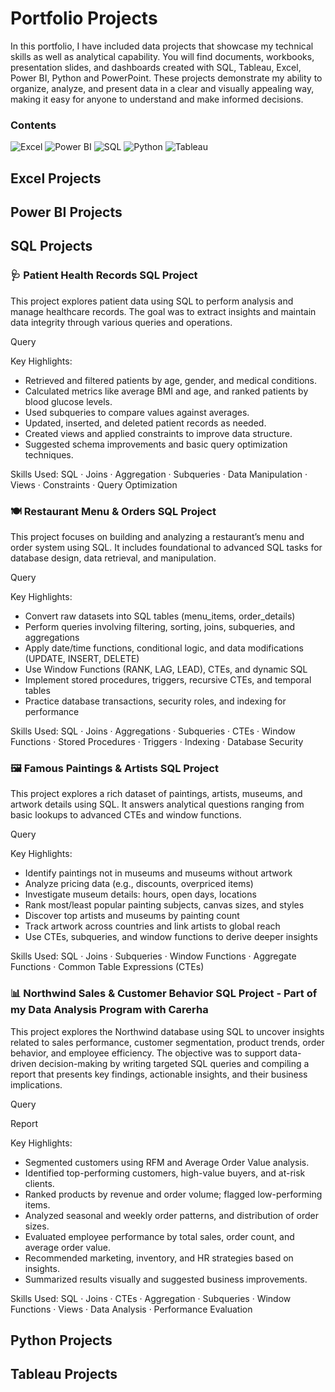 # Portfolio Projects

In this portfolio, I have included data projects that showcase my technical skills as well as analytical capability. You will find documents, workbooks, presentation slides, and dashboards created with SQL, Tableau, Excel, Power BI, Python and PowerPoint. These projects demonstrate my ability to organize, analyze, and present data in a clear and visually appealing way, making it easy for anyone to understand and make informed decisions.

### Contents 

![Excel](https://img.shields.io/badge/Excel-217346?style=for-the-badge&logo=microsoft-excel&logoColor=white)
![Power BI](https://img.shields.io/badge/Power%20BI-F2C811?style=for-the-badge&logo=power-bi&logoColor=black)
![SQL](https://img.shields.io/badge/SQL-005C84?style=for-the-badge&logo=postgresql&logoColor=white)
![Python](https://img.shields.io/badge/Python-3776AB?style=for-the-badge&logo=python&logoColor=white)
![Tableau](https://img.shields.io/badge/Tableau-E97627?style=for-the-badge&logo=tableau&logoColor=white)

## Excel Projects 
## Power BI Projects 

## SQL Projects 

### 🩺 Patient Health Records SQL Project

This project explores patient data using SQL to perform analysis and manage healthcare records. The goal was to extract insights and maintain data integrity through various queries and operations.

Query 

Key Highlights:
- Retrieved and filtered patients by age, gender, and medical conditions.
- Calculated metrics like average BMI and age, and ranked patients by blood glucose levels.
- Used subqueries to compare values against averages.
- Updated, inserted, and deleted patient records as needed.
- Created views and applied constraints to improve data structure.
- Suggested schema improvements and basic query optimization techniques.

Skills Used:
SQL · Joins · Aggregation · Subqueries · Data Manipulation · Views · Constraints · Query Optimization

### 🍽️ Restaurant Menu & Orders SQL Project

This project focuses on building and analyzing a restaurant’s menu and order system using SQL. It includes foundational to advanced SQL tasks for database design, data retrieval, and manipulation.

Query 

Key Highlights:
- Convert raw datasets into SQL tables (menu_items, order_details)
- Perform queries involving filtering, sorting, joins, subqueries, and aggregations
- Apply date/time functions, conditional logic, and data modifications (UPDATE, INSERT, DELETE)
- Use Window Functions (RANK, LAG, LEAD), CTEs, and dynamic SQL
- Implement stored procedures, triggers, recursive CTEs, and temporal tables
- Practice database transactions, security roles, and indexing for performance

Skills Used:
SQL · Joins · Aggregations · Subqueries · CTEs · Window Functions · Stored Procedures · Triggers · Indexing · Database Security

### 🖼️ Famous Paintings & Artists SQL Project

This project explores a rich dataset of paintings, artists, museums, and artwork details using SQL. It answers analytical questions ranging from basic lookups to advanced CTEs and window functions.

Query 

Key Highlights:
- Identify paintings not in museums and museums without artwork
- Analyze pricing data (e.g., discounts, overpriced items)
- Investigate museum details: hours, open days, locations
- Rank most/least popular painting subjects, canvas sizes, and styles
- Discover top artists and museums by painting count
- Track artwork across countries and link artists to global reach
- Use CTEs, subqueries, and window functions to derive deeper insights

Skills Used:
SQL · Joins · Subqueries · Window Functions · Aggregate Functions · Common Table Expressions (CTEs)

### 📊 Northwind Sales & Customer Behavior SQL Project - Part of my Data Analysis Program with Carerha 

This project explores the Northwind database using SQL to uncover insights related to sales performance, customer segmentation, product trends, order behavior, and employee efficiency. The objective was to support data-driven decision-making by writing targeted SQL queries and compiling a report that presents key findings, actionable insights, and their business implications.

Query

Report

Key Highlights:
- Segmented customers using RFM and Average Order Value analysis.
- Identified top-performing customers, high-value buyers, and at-risk clients.
- Ranked products by revenue and order volume; flagged low-performing items.
- Analyzed seasonal and weekly order patterns, and distribution of order sizes.
- Evaluated employee performance by total sales, order count, and average order value.
- Recommended marketing, inventory, and HR strategies based on insights.
- Summarized results visually and suggested business improvements.

Skills Used:
SQL · Joins · CTEs · Aggregation · Subqueries · Window Functions · Views · Data Analysis · Performance Evaluation

## Python Projects 

## Tableau Projects 
